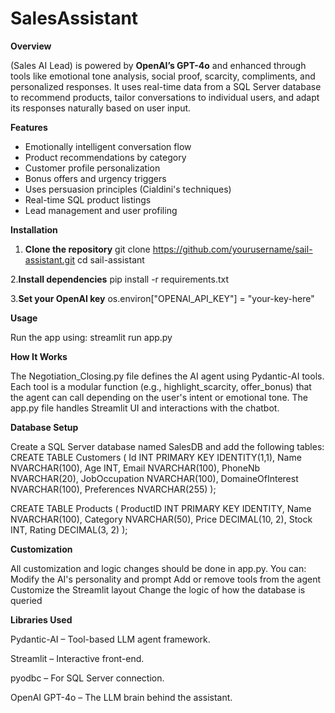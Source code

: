# SalesAssistant
**Overview**

(Sales AI Lead) is powered by **OpenAI’s GPT-4o** and enhanced through tools like emotional tone analysis, social proof, scarcity, compliments, and personalized responses. It uses real-time data from a SQL Server database to recommend products, tailor conversations to individual users, and adapt its responses naturally based on user input.

**Features**
- Emotionally intelligent conversation flow  
- Product recommendations by category  
- Customer profile personalization  
- Bonus offers and urgency triggers  
- Uses persuasion principles (Cialdini's techniques)  
- Real-time SQL product listings  
- Lead management and user profiling  

**Installation**

1. **Clone the repository**
   git clone https://github.com/yourusername/sail-assistant.git
   cd sail-assistant

2.**Install dependencies**
pip install -r requirements.txt

3.**Set your OpenAI key**
os.environ["OPENAI_API_KEY"] = "your-key-here"

**Usage**

Run the app using: streamlit run app.py

**How It Works**

The Negotiation_Closing.py file defines the AI agent using Pydantic-AI tools. Each tool is a modular function (e.g., highlight_scarcity, offer_bonus) that the agent can call depending on the user's intent or emotional tone.
The app.py file handles Streamlit UI and interactions with the chatbot.

**Database Setup**

Create a SQL Server database named SalesDB and add the following tables:
CREATE TABLE Customers (
    Id INT PRIMARY KEY IDENTITY(1,1),
    Name NVARCHAR(100),
    Age INT,
    Email NVARCHAR(100),
    PhoneNb NVARCHAR(20),
    JobOccupation NVARCHAR(100),
    DomaineOfInterest NVARCHAR(100),
    Preferences NVARCHAR(255)
);

CREATE TABLE Products (
    ProductID INT PRIMARY KEY IDENTITY,
    Name NVARCHAR(100),
    Category NVARCHAR(50),
    Price DECIMAL(10, 2),
    Stock INT,
    Rating DECIMAL(3, 2)
);

**Customization**

All customization and logic changes should be done in app.py.
You can:
Modify the AI's personality and prompt
Add or remove tools from the agent
Customize the Streamlit layout
Change the logic of how the database is queried

**Libraries Used**

Pydantic-AI – Tool-based LLM agent framework.

Streamlit – Interactive front-end.

pyodbc – For SQL Server connection.

OpenAI GPT-4o – The LLM brain behind the assistant.

